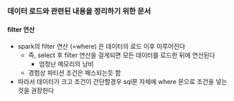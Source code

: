 ### 데이터 로드와 관련된 내용을 정리하기 위한 문서

#### filter 연산
- spark의 filter 연산 (=where) 은 데이터의 로드 이후 이루어진다
  - 즉, select 후 filter 연산을 걸게되면 모든 데이터를 로드한 뒤에 연산된다
    - 엄청난 메모리의 낭비
  - 경험상 파티션 조건은 패스되는듯 함
- 따라서 데이터가 크고 조건이 간단할경우 sql문 자체에 where 문으로 조건을 넣는것을 권장한다
